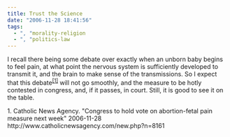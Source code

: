 ```yaml
---
title: Trust the Science
date: "2006-11-28 18:41:56"
tags:
  - ", "morality-religion
  - ", "politics-law
---
```

I recall there being some debate over exactly when an unborn baby begins to feel pain, at what point the nervous system is sufficiently developed to transmit it, and the brain to make sense of the transmissions.  So I expect that this debate<sup>[\[1\]][ref1]</sup> will not go smoothly, and the measure to be hotly contested in congress, and, if it passes, in court.  Still, it is good to see it on the table.

<div markdown="1" class="postrefs">
1. Catholic News Agency.  "Congress to hold vote on abortion-fetal pain measure next week"  2006-11-28 http://www.catholicnewsagency.com/new.php?n=8161
</div>

[ref1]: http://www.catholicnewsagency.com/new.php?n=8161 "Congress to hold vote on abortion-fetal pain measure next week"

